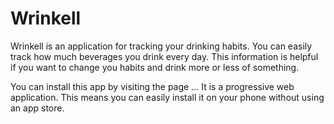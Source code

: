 # Wrinkell

Wrinkell is an application for tracking your drinking habits. You can easily
track how much beverages you drink every day. This information is helpful if
you want to change you habits and drink more or less of something.

You can install this app by visiting the page ...
It is a progressive web application. This means you can easily install it on
your phone without using an app store.
